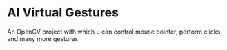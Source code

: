 # AI Virtual Gestures
 An OpenCV project with which u can control mouse pointer, perform clicks and many more gestures
